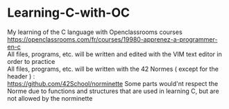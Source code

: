 # Learning-C-with-OC

My learning of the C language with Openclassrooms courses  
https://openclassrooms.com/fr/courses/19980-apprenez-a-programmer-en-c  
All files, programs, etc. will be written and edited with the VIM text editor in order to practice  
All files, programs, etc. will be written with the 42 Normes ( except for the header ) :  
https://github.com/42School/norminette
Some parts would'nt respect the Norme due to functions and structures that are used in learning C, but are not allowed by the norminette
